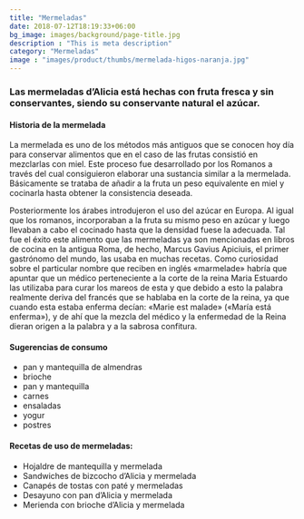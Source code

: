 ```yaml
---
title: "Mermeladas"
date: 2018-07-12T18:19:33+06:00
bg_image: images/background/page-title.jpg
description : "This is meta description"
category: "Mermeladas"
image : "images/product/thumbs/mermelada-higos-naranja.jpg"
---
```


### Las mermeladas d’Alicia está hechas con fruta fresca y sin conservantes, siendo su conservante natural el azúcar.

#### Historia de la mermelada

La mermelada es uno de los métodos más antiguos que se conocen hoy día para conservar alimentos que en el caso de las frutas consistió en mezclarlas con miel. Este proceso fue desarrollado por los Romanos a través del cual consiguieron elaborar una sustancia similar a la mermelada. Básicamente se trataba de añadir a la fruta un peso equivalente en miel y cocinarla hasta obtener la consistencia deseada.

Posteriormente los árabes introdujeron el uso del azúcar en Europa. Al igual que los romanos, incorporaban a la fruta su mismo peso en azúcar y luego llevaban a cabo el cocinado hasta que la densidad fuese la adecuada. Tal fue el éxito este alimento que las mermeladas ya son mencionadas en libros de cocina en la antigua Roma, de hecho, Marcus Gavius Apiciuis, el primer gastrónomo del mundo, las usaba en muchas recetas.
Como curiosidad sobre el particular nombre que reciben en inglés «marmelade» habría que apuntar que un médico perteneciente a la corte de la reina Maria Estuardo las utilizaba para curar los mareos de esta y que debido a esto la palabra realmente deriva del francés que se hablaba en la corte de la reina, ya que cuando esta estaba enferma decían: «Marie est malade» («María está enferma»), y de ahí que la mezcla del médico y la enfermedad de la Reina dieran origen a la palabra y a la sabrosa confitura.

#### Sugerencias de consumo

- pan y mantequilla de almendras
- brioche
- pan y mantequilla
- carnes
- ensaladas
- yogur
- postres

#### Recetas de uso de mermeladas:

- Hojaldre de mantequilla y mermelada
- Sandwiches de bizcocho d’Alicia y mermelada
- Canapés de tostas con paté y mermeladas
- Desayuno con pan d’Alicia y mermelada
- Merienda con brioche d’Alicia y mermelada
